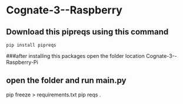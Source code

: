 # Cognate-3--Raspberry

## Download this pipreqs using this command
```shell
pip install pipreqs
```
###after installing this packages open the folder location Cognate-3--Raspberry-Pi


## open the folder and run main.py

pip freeze > requirements.txt
pip reqs .
